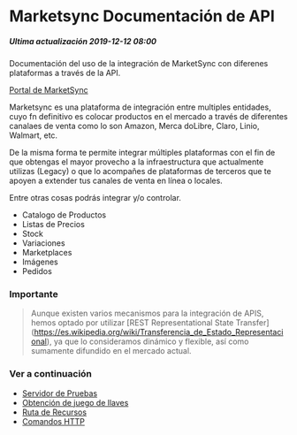 # Marketsync Documentación de API 
##### Ultima actualización 2019-12-12 08:00
Documentación del uso de la integración de MarketSync con diferenes plataformas a través de la API.

[Portal de MarketSync](https://marketsync.mx)

Marketsync es una plataforma de integración entre multiples entidades, cuyo fn definitivo es colocar productos en el mercado a través de diferentes canalaes de venta como lo son Amazon, Merca doLibre, Claro, Linio, Walmart, etc.

De la misma forma te permite integrar múltiples plataformas con el fin de que obtengas el mayor provecho a la infraestructura 
que actualmente utilizas (Legacy) o que lo acompañes de plataformas de terceros que te apoyen a extender tus canales de venta 
en línea o locales.

Entre otras cosas podrás integrar y/o controlar.

- Catalogo de Productos
- Listas de Precios
- Stock
- Variaciones
- Marketplaces
- Imágenes
- Pedidos
  

### Importante
  > Aunque existen varios mecanismos para la integración de APIS, hemos optado por utilizar [REST Representational State Transfer]
  > (https://es.wikipedia.org/wiki/Transferencia_de_Estado_Representacional), ya que lo consideramos dinámico y flexible, así como 
  > sumamente difundido en el mercado actual. 

### Ver a continuación
- [Servidor de Pruebas](https://github.com/hvalles/marketsync/blob/master/links/server.md)
- [Obtención de juego de llaves](https://github.com/hvalles/marketsync/blob/master/links/keys.md)
- [Ruta de Recursos](https://github.com/hvalles/marketsync/blob/master/links/url.md)
- [Comandos HTTP](https://github.com/hvalles/marketsync/blob/master/links/http.md)